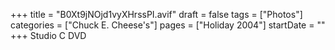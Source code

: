 +++
title = "B0Xt9jNOjd1vyXHrssPI.avif"
draft = false
tags = ["Photos"]
categories = ["Chuck E. Cheese's"]
pages = ["Holiday 2004"]
startDate = ""
+++
Studio C DVD
